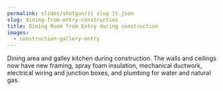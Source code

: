 ```yaml
---
permalink: slides/shotgun/{{ slug }}.json
slug: dining-from-entry-construction
title: Dining Room from Entry during construction
images:
  - construction-gallery-entry
---
```

Dining area and galley kitchen during construction. The walls and ceilings now have new framing, spray foam insulation, mechanical ductwork, electrical wiring and junction boxes, and plumbing for water and natural gas.